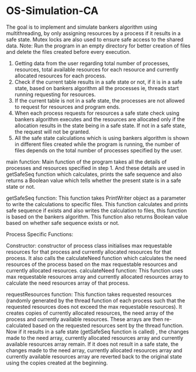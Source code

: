 # OS-Simulation-CA
The goal is to implement and simulate bankers algorithm using multithreading, by only assigning resources by a process if it results in a safe state. Mutex locks are also used to ensure safe access to the shared data.
Note: Run the program in an empty directory for better creation of files and delete the files created before every execution.
1.	Getting data from the user regarding total number of processes, resources,  total available resources for each resource and currently allocated resources for each process.
2.	Check if the current table results in a safe state or not, if it is in a safe state, based on bankers algorithm all the processes ie, threads start running requesting for resources.
3.	If the current table is not in a safe state, the processes are not allowed to request for resources and program ends.
4.	When each process requests for resources a safe state   check using bankers algorithm executes and the resources are allocated only if the allocation results in the state being in a safe state. If not in a safe state, the request will not be  granted.
5.	All the safe state calculations which is using bankers algorithm is shown in different files created while the program is running, the number of files depends on the total number of processes specified by the user.


main function: Main function of the program takes all the details of processes and resources specified in step 1. And these details are used in getSafeSeq function which calculates, prints the safe  sequence  and also returns a Boolean value which tells whether the present state is in a safe state or not.

getSafeSeq function: This function takes PrintWriter object as a parameter to write the calculations to specific files. This function calculates and prints safe sequence if exists and also writes the calculation to files, this function is based on the bankers algorithm. This function also returns Boolean value based on whether safe sequence exists or not.

Process Specific Functions:

Constructor: constructor of process class initialises max requestable resources for that process and currently allocated resources for that process.  It also calls the calculateNeed function which calculates the need resources of the process based on the max requestable resources and currently allocated resources.
calculateNeed  function: This function uses max requestable resources array and currently allocated resources array to calculate the need resources array of that process.

requestResources function: This function takes requested resources (randomly generated by the thread function of each process such that the requested resources does not exceed the max requestable resources).
It creates copies of currently allocated resources, the need array of the process and currently available resources. These arrays  are then re-calculated based on the requested resources sent by the thread function.
Now if it results in a safe state (getSafeSeq function is called) , the changes made to the need array, currently allocated resources array and currently available resources array remain.
If it does not result in a safe state, the changes made to the need array, currently allocated resources array and currently available resources array are reverted back to the original state using the copies created at the beginning.
